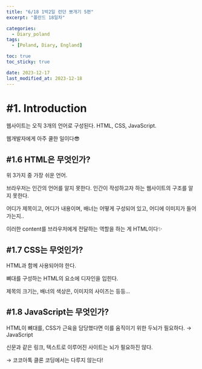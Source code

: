 ```yaml
---
title: "6/18 1박2일 런던 뽀개기 5편"
excerpt: "폴란드 18일차"

categories:
  - Diary_poland
tags:
  - [Poland, Diary, England]

toc: true
toc_sticky: true

date: 2023-12-17
last_modified_at: 2023-12-18
---
```



# #1. Introduction

웹사이트는 오직 3개의 언어로 구성된다. HTML, CSS, JavaScript. 

웹개발자에게 아주 쿨한 일이다😎

## #1.6 HTML은 무엇인가?

위 3가지 중 가장 쉬운 언어.

브라우저는 인간의 언어를 알지 못한다. 인간이 작성하고자 하는 웹사이트의 구조를 알지 못한다.

어디가 제목이고, 어디가 내용이며, 배너는 어떻게 구성되어 있고, 어디에 이미지가 들어가는지..

이러한 content를 브라우저에게 전달하는 역할을 하는 게 HTML이다✨

## #1.7 CSS는 무엇인가?

HTML과 함께 사용되어야 한다.

뼈대를 구성하는 HTML의 요소에 디자인을 입힌다.

제목의 크기는, 배너의 색상은, 이미지의 사이즈는 등등…

## #1.8 JavaScript는 무엇인가?

HTML이 뼈대를, CSS가 근육을 담당했다면 이를 움직이기 위한 두뇌가 필요하다. → JavaScript

신문과 같은 링크, 텍스트로 이루어진 사이트는 뇌가 필요하진 않다. 

→ 코코아톡 클론 코딩에서는 다루지 않는다!